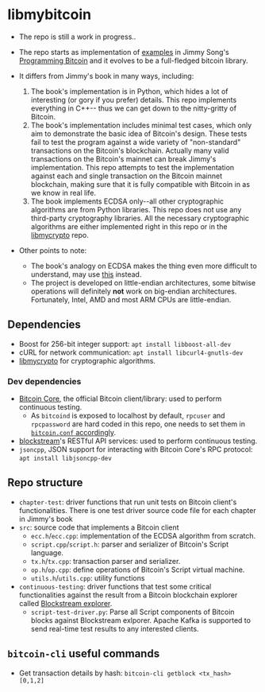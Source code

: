 # libmybitcoin

* The repo is still a work in progress..

* The repo starts as implementation of [examples](https://github.com/jimmysong/programmingbitcoin) 
in Jimmy Song's [Programming Bitcoin](https://www.oreilly.com/library/view/programming-bitcoin/9781492031482/)
and it evolves to be a full-fledged bitcoin library.
* It differs from Jimmy's book in many ways, including:

    1. The book's implementation is in Python, which hides a lot of interesting
    (or gory if you prefer) details. This repo implements everything in C++--
    thus we can get down to the nitty-gritty of Bitcoin.
    1. The book's implementation includes minimal test cases, which only
    aim to demonstrate the basic idea of Bitcoin's design. These tests fail to
    test the program against a wide variety of "non-standard" transactions
    on the Bitcoin's blockchain. Actually many valid transactions on the
    Bitcoin's mainnet can break Jimmy's implementation. This repo attempts to
    test the implementation against each and single transaction on the Bitcoin
    mainnet blockchain, making sure that it is fully compatible with Bitcoin
    in as we know in real life.
    1. The book implements ECDSA only--all other cryptographic algorithms
    are from Python libraries. This repo does not use any third-party
    cryptography libraries. All the necessary cryptographic algorithms are
    either implemented right in this repo or in the
    [libmycrypto](https://github.com/alex-lt-kong/libmycrypto) repo.

* Other points to note:
  * The book's analogy on ECDSA makes the thing even more difficult to
  understand, may use [this](https://cryptobook.nakov.com/digital-signatures/ecdsa-sign-verify-messages)
  instead.
  * The project is developed on little-endian architectures, some bitwise
  operations will definitely **not** work on big-endian architectures.
  Fortunately, Intel, AMD and most ARM CPUs are little-endian.

## Dependencies

* Boost for 256-bit integer support: `apt install libboost-all-dev` 
* cURL for network communication: `apt install libcurl4-gnutls-dev`
* [libmycrypto](https://github.com/alex-lt-kong/libmycrypto) for cryptographic algorithms.

### Dev dependencies
* [Bitcoin Core](https://github.com/bitcoin/bitcoin), the official Bitcoin
client/library: used to perform continuous testing.
  * As `bitcoind` is exposed to localhost by default, `rpcuser` and
  `rpcpassword` are hard coded in this repo, one needs to set them
  in [`bitcoin.conf` accordingly](https://manpages.org/bitcoinconf/5).
* [blockstream](https://blockstream.info/api/)'s RESTful API services: used to
perform continuous testing.
* `jsoncpp`, JSON support for interacting with Bitcoin Core's RPC protocol:
`apt install libjsoncpp-dev`


## Repo structure

* `chapter-test`: driver functions that run unit tests on Bitcoin client's
functionalities. There is one test driver source code file
for each chapter in Jimmy's book
* `src`: source code that implements a Bitcoin client
  * `ecc.h`/`ecc.cpp`: implementation of the ECDSA algorithm from scratch.
  * `script.cpp`/`script.h`: parser and serializer of Bitcoin's Script language.
  * `tx.h`/`tx.cpp`: transaction parser and serializer.
  * `op.h`/`op.cpp`: define operations of Bitcoin's Script virtual machine.
  * `utils.h`/`utils.cpp`: utility functions
* `continuous-testing`: driver functions that test some critical functionalities
against the result from a Bitcoin blockchain explorer called
[Blockstream explorer](https://blockstream.info).
  * `script-test-driver.py`: Parse all Script components of Bitcoin blocks
  against Blockstream exlporer. Apache Kafka is supported to send real-time
  test results to any interested clients.

## `bitcoin-cli` useful commands

* Get transaction details by hash: `bitcoin-cli getblock <tx_hash> [0,1,2]`